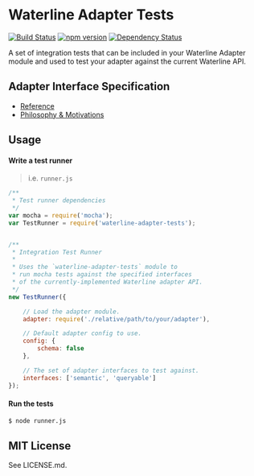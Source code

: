 Waterline Adapter Tests
==========================
[![Build Status](https://travis-ci.org/balderdashy/waterline-adapter-tests.svg?branch=master)](https://travis-ci.org/balderdashy/waterline-adapter-tests)
[![npm version](https://badge.fury.io/js/waterline-adapter-tests.svg)](http://badge.fury.io/js/waterline-adapter-tests)
[![Dependency Status](https://david-dm.org/balderdashy/waterline-adapter-tests.svg)](https://david-dm.org/balderdashy/waterline-adapter-tests)

A set of integration tests that can be included in your Waterline Adapter module and used to test
your adapter against the current Waterline API.

## Adapter Interface Specification

+ [Reference](https://github.com/balderdashy/sails-docs/blob/master/contributing/adapter-specification.md)
+ [Philosophy & Motivations](https://github.com/balderdashy/sails-docs/blob/master/contributing/intro-to-custom-adapters.md)


## Usage

#### Write a test runner

> i.e. `runner.js`

```javascript
/**
 * Test runner dependencies
 */
var mocha = require('mocha');
var TestRunner = require('waterline-adapter-tests');


/**
 * Integration Test Runner
 *
 * Uses the `waterline-adapter-tests` module to
 * run mocha tests against the specified interfaces
 * of the currently-implemented Waterline adapter API.
 */
new TestRunner({

	// Load the adapter module.
	adapter: require('./relative/path/to/your/adapter'),

	// Default adapter config to use.
	config: {
		schema: false
	},

	// The set of adapter interfaces to test against.
	interfaces: ['semantic', 'queryable']
});
```

#### Run the tests

```sh
$ node runner.js
```

## MIT License

See LICENSE.md.
